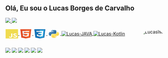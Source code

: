 ## Olá, Eu sou o Lucas Borges de Carvalho

<div align="">
  <a href="https://github.com/LucasBorgesDeCarvalho">
  <img height="150em" src="https://github-readme-stats.vercel.app/api?username=LucasBorgesDeCarvalho&show_icons=true&theme=dark&include_all_commits=true&count_private=true"/>
  <img height="150em" src="https://github-readme-stats.vercel.app/api/top-langs/?username=LucasBorgesDeCarvalho&layout=compact&langs_count=7&theme=dark"/>
</div>
  <div style="display: inline_block"><br>
  <img align="center" alt="Lucas-Js" height="30" width="40" src="https://raw.githubusercontent.com/devicons/devicon/master/icons/javascript/javascript-plain.svg">
  <img align="center" alt="Lucas-HTML" height="30" width="40" src="https://raw.githubusercontent.com/devicons/devicon/master/icons/html5/html5-original.svg">
  <img align="center" alt="Lucas-CSS" height="30" width="40" src="https://raw.githubusercontent.com/devicons/devicon/master/icons/css3/css3-original.svg">
  <img align="center" alt="Lucas-Python" height="30" width="40" src="https://raw.githubusercontent.com/devicons/devicon/master/icons/python/python-original.svg">
  <img align="center" alt="Lucas-JAVA" height="30" width="40" src="https://raw.githubusercontent.com/jmnote/z-icons/master/svg/java.svg">
  <img align="center" alt="Lucas-Kotlin" height="28" width="38" src="https://cdn.freebiesupply.com/logos/thumbs/2x/kotlin-1-logo.png">  
  <img align="right" alt="LucasIMG" height="200" style="border-radius:50px;" src="https://i.pinimg.com/736x/9a/80/55/9a8055a960ffabf28a6378d44913ae82.jpg">
</div>
  
  ##
 
<div> 
  <a href="https://www.youtube.com/channel/UCrWXBVoprywPEsptEvR-Ocg" target="_blank"><img src="https://img.shields.io/badge/YouTube-FF0000?style=for-the-badge&logo=youtube&logoColor=white" target="_blank"></a>
  <a href="https://www.instagram.com/lucas_carvalho.b/" target="_blank"><img src="https://img.shields.io/badge/-Instagram-FF6F00?style=for-the-badge&logo=instagram&logoColor=white" target="_blank"></a>
 	<a href="https://www.twitch.tv/ulucas02" target="_blank"><img src="https://img.shields.io/badge/Twitch-9146FF?style=for-the-badge&logo=twitch&logoColor=white" target="_blank"></a>
 <a href="https://discord.gg/3pH4j7jV6R" target="_blank"><img src="https://img.shields.io/badge/Discord-7289DA?style=for-the-badge&logo=discord&logoColor=white" target="_blank"></a> 
  <a href = "mailto:lucas.carvalho30111@gmail.com"><img src="https://img.shields.io/badge/-Gmail-%23333?style=for-the-badge&logo=gmail&logoColor=white" target="_blank"></a>
  <a href="https://www.linkedin.com/in/lucas-borges-de-carvalho-57795519b/" target="_blank"><img src="https://img.shields.io/badge/-LinkedIn-%230077B5?style=for-the-badge&logo=linkedin&logoColor=white" target="_blank"></a> 
